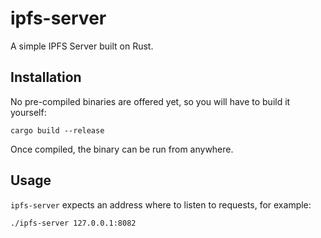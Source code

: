 # ipfs-server

A simple IPFS Server built on Rust.

## Installation

No pre-compiled binaries are offered yet, so you will have to build it yourself:

``` shell
cargo build --release
```

Once compiled, the binary can be run from anywhere.

## Usage

`ipfs-server` expects an address where to listen to requests, for example:

``` shell
./ipfs-server 127.0.0.1:8082
```
